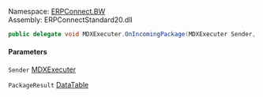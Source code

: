 Namespace: [ERPConnect.BW](../)\
Assembly: ERPConnectStandard20.dll

```csharp
public delegate void MDXExecuter.OnIncomingPackage(MDXExecuter Sender, DataTable PackageResult)

```

#### Parameters

`Sender` [MDXExecuter](../ERPConnect.BW.MDXExecuter/)

`PackageResult` [DataTable](https://learn.microsoft.com/dotnet/api/system.data.datatable)
